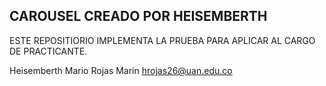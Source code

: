 ## CAROUSEL CREADO POR HEISEMBERTH 
ESTE REPOSITIORIO IMPLEMENTA LA PRUEBA PARA APLICAR AL CARGO DE PRACTICANTE.

Heisemberth Mario Rojas Marin
hrojas26@uan.edu.co
